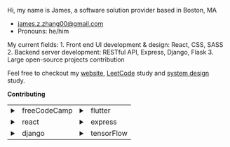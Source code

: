 Hi, my name is James, a software solution provider based in Boston, MA
  - james.z.zhang00@gmail.com
  - Pronouns: he/him

My current fields:
    1. Front end UI development & design: React, CSS, SASS
    2. Backend server development: RESTful API, Express, Django, Flask
    3. Large open-source projects contribution

Feel free to checkout my <a href="https://mywebsite-six-mu.vercel.app/" target="_blank">website</a>, [LeetCode](https://github.com/James-Z-Zhang00/LeetCoder) study and [system design](https://github.com/James-Z-Zhang00/SysDes) study.

**Contributing**

<table>

  <tr>
    <td>
      <details>
        <summary> &nbsp;&nbsp;freeCodeCamp</summary>

  ### Code Contribution
  1. Forked and deployed the project locally
  2. Investigated folder structure and learned about the system design
  3. Fixed the learning instruction and user input check by JavaScript Regular Expression
  
  ### Article Translation
  1. Learn Coding for Everyone Handbook
  2. The JavaScript Promises Handbook
  3. Java Interview Prep-Handbook

  </details>
    </td>
    <td>
      <details>
    <summary> &nbsp;&nbsp;flutter</summary>

  ### Code Contribution
  1. Forked the project
  2. Learning the programming language Dart
  
</details>
    </td>
  </tr>

  <tr>
    <td>
      <details>
  <summary> &nbsp;&nbsp;react</summary>

</details>
    </td>
    <td>
    <details>
  <summary> &nbsp;&nbsp;express</summary>
  
</details>
    </td>
  </tr>

  <tr>

  <td>
    <details>
  <summary> &nbsp;&nbsp;django</summary>

</details>
    </td>
    <td>
    <details>
  <summary> &nbsp;&nbsp;tensorFlow</summary>
  
</details>
    </td>
  </tr>
  
</table>













<!---
- 👋 Hi, I’m James Z. Zhang
- 👀 I’m interested in full stack development
- 🌱 I’m currently learning Flask and Django
- 💞️ I’m looking to collaborate on full stack open-source projects
- 📫 james.z.zhang00@gmail.com
- 😄 Pronouns: he/him
- ⚡ Fun fact: to be developed later
--->

<!---
James-Z-Zhang00/James-Z-Zhang00 is a ✨ special ✨ repository because its `README.md` (this file) appears on your GitHub profile.
You can click the Preview link to take a look at your changes.
--->

<!---
<details>
  <summary>My Projects</summary>
  
  ### Pinned
  1. Budget Calculator
  2. NightCare
     * Baz
     * Qux
  3. Book review server

  --->

<!--
  ### Some Javascript
  ```js
  function logSomething(something) {
    console.log('Something', something);
  }
  ```
  
</details>-->
